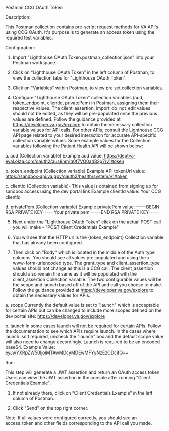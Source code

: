 Postman CCG OAuth Token

Description:

This Postman collection contains pre-script request methods for VA API's using CCG OAuth. It's purpose is to generate an access token using the required test variables.

Configuration:

1. Import "Lighthouse OAuth Token.postman_collection.json" into your Postman workspace.

2. Click on “Lighthouse OAuth Token” in the left column of Postman, to view the collection tabs for "Lighthouse OAuth Token".

3. Click on "Variables" within Postman, to view pre set collection variables.

4. Configure "Lighthouse OAuth Token" collection variables (aud, token_endpoint, clientId, privatePem) in Postman, assigning them their respective values. The client_assertion, import_do_not_edit values should not be edited, as they will be pre-populated once the previous values are defined. Follow the guidance provided at https://developer.va.gov/explore to obtain the necessary collection variable values for API calls. For other APIs, consult the Lighthouse CCG API page related to your desired interaction for accurate API-specific collection variable values. Some example values for the Collection variables following the Patient Health API will be shown below:

a. aud (Collection variable)
Example aud value:
https://deptva-eval.okta.com/oauth2/aus8nm1q0f7VQ0a482p7/v1/token

b. token_endpoint (Collection variable)
Example API tokenUrl value:
https://sandbox-api.va.gov/oauth2/health/system/v1/token

c. clientId (Collection variable)- This value is obtained from signing up for sandbox access using the dev portal link
Example clientId value:
Your CCG clientId

d. privatePem (Collection variable)
Example privatePem value:
-----BEGIN RSA PRIVATE KEY-----
Your private pem
-----END RSA PRIVATE KEY-----

5. Next under the "Lighthouse OAuth Token" click on the actual POST call you will make - "POST Client Credentials Example"

6. You will see that the HTTP url is the {token_endpoint} Collection variable that has already been configured.

7. Then click on "Body" which is located in the middle of the Auth type columns. You should see all values pre-populated and using the x-www-form-urlencoded type. The grant_type and client_assertion_type values should not change as this is a CCG call. The client_assertion should also remain the same as it will be populated with the client_assertion Collection variable. The two configurable values will be the scope and launch based off of the API and call you choose to make. Follow the guidance provided at https://developer.va.gov/explore to obtain the necessary values for APIs.

a. scope
Currently the default value is set to "launch" which is acceptable for certain APIs but can be changed to include more scopes defined on the dev portal site:
https://developer.va.gov/explore

b. launch
In some cases launch will not be required for certain APIs. Follow the documentation to see which APIs require launch. In the cases where launch isn't required, uncheck the "launch" box and the default scope value will also need to change accordingly. Launch is required to be an encoded base64.
Example Value:
eyJwYXRpZW50IjoiMTAwMDcyMDEwMFYyNzEzODcifQ==

Run:

This step will generate a JWT assertion and return an OAuth access token. Users can view the JWT assertion in the console after running "Client Credentials Example".

1. If not already there, click on “Client Credentials Example” in the left column of Postman.

2. Click "Send" on the top right corner.

Note:
If all values were configured correctly, you should see an access_token and other fields corresponding to the API call you made.

